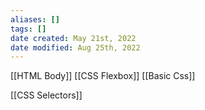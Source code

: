 ```yaml
---
aliases: []
tags: []
date created: May 21st, 2022
date modified: Aug 25th, 2022
---
```

[[HTML Body]]
[[CSS Flexbox]]
[[Basic Css]]

[[CSS Selectors]]
